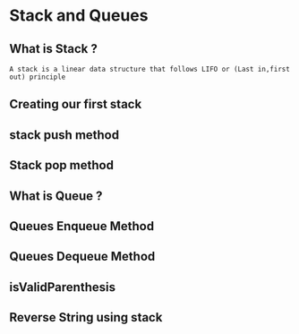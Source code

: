 # Stack and Queues

## What is Stack ?

`A stack is a linear data structure that follows LIFO or (Last in,first out) principle`

## Creating our first stack

## stack push method

## Stack pop method

## What is Queue ?

## Queues Enqueue Method

## Queues Dequeue Method

## isValidParenthesis

## Reverse String using stack
